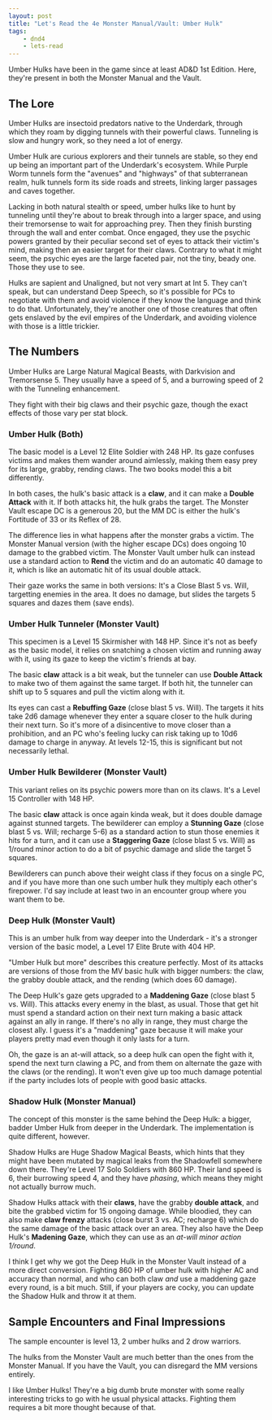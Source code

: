 ```yaml
---
layout: post
title: "Let's Read the 4e Monster Manual/Vault: Umber Hulk"
tags:
    - dnd4
    - lets-read
---
```


Umber Hulks have been in the game since at least AD&D 1st Edition. Here, they're
present in both the Monster Manual and the Vault.

## The Lore

Umber Hulks are insectoid predators native to the Underdark, through which they
roam by digging tunnels with their powerful claws. Tunneling is slow and hungry
work, so they need a lot of energy.

Umber Hulk are curious explorers and their tunnels are stable, so they end up
being an important part of the Underdark's ecosystem. While Purple Worm tunnels
form the "avenues" and "highways" of that subterranean realm, hulk tunnels form
its side roads and streets, linking larger passages and caves together.

Lacking in both natural stealth or speed, umber hulks like to hunt by tunneling
until they're about to break through into a larger space, and using their
tremorsense to wait for approaching prey. Then they finish bursting through the
wall and enter combat. Once engaged, they use the psychic powers granted by
their peculiar second set of eyes to attack their victim's mind, making then an
easier target for their claws. Contrary to what it might seem, the psychic eyes
are the large faceted pair, not the tiny, beady one. Those they use to see.

Hulks are sapient and Unaligned, but not very smart at Int 5. They can't speak,
but can understand Deep Speech, so it's possible for PCs to negotiate with them
and avoid violence if they know the language and think to do
that. Unfortunately, they're another one of those creatures that often gets
enslaved by the evil empires of the Underdark, and avoiding violence with those
is a little trickier.

## The Numbers

Umber Hulks are Large Natural Magical Beasts, with Darkvision and
Tremorsense 5. They usually have a speed of 5, and a burrowing speed of 2 with
the Tunneling enhancement.

They fight with their big claws and their psychic gaze, though the exact effects
of those vary per stat block.

### Umber Hulk (Both)

The basic model is a Level 12 Elite Soldier with 248 HP. Its gaze confuses
victims and makes them wander around aimlessly, making them easy prey for its
large, grabby, rending claws. The two books model this a bit differently.

In both cases, the hulk's basic attack is a **claw**, and it can make a **Double
Attack** with it. If both attacks hit, the hulk grabs the target. The Monster
Vault escape DC is a generous 20, but the MM DC is either the hulk's Fortitude
of 33 or its Reflex of 28.

The difference lies in what happens after the monster grabs a victim. The
Monster Manual version (with the higher escape DCs) does ongoing 10 damage to
the grabbed victim. The Monster Vault umber hulk can instead use a standard
action to **Rend** the victim and do an automatic 40 damage to it, which is like
an automatic hit of its usual double attack.

Their gaze works the same in both versions: It's a Close Blast 5 vs. Will,
targetting enemies in the area. It does no damage, but slides the targets 5
squares and dazes them (save ends).

### Umber Hulk Tunneler (Monster Vault)

This specimen is a Level 15 Skirmisher with 148 HP. Since it's not as beefy as
the basic model, it relies on snatching a chosen victim and running away with
it, using its gaze to keep the victim's friends at bay.

The basic **claw** attack is a bit weak, but the tunneler can use **Double
Attack** to make two of them against the same target. If both hit, the tunneler
can shift up to 5 squares and pull the victim along with it.

Its eyes can cast a **Rebuffing Gaze** (close blast 5 vs. Will). The targets it
hits take 2d6 damage whenever they enter a square closer to the hulk during
their next turn. So it's more of a disincentive to move closer than a
prohibition, and an PC who's feeling lucky can risk taking up to 10d6 damage
to charge in anyway. At levels 12-15, this is significant but not necessarily
lethal.

### Umber Hulk Bewilderer (Monster Vault)

This variant relies on its psychic powers more than on its claws. It's a Level
15 Controller with 148 HP.

The basic **claw** attack is once again kinda weak, but it does double damage
against stunned targets. The bewilderer can employ a **Stunning Gaze** (close
blast 5 vs. Will; recharge 5-6) as a standard action to stun those enemies it hits for a turn,
and it can use a **Staggering Gaze** (close blast 5 vs. Will) as 1/round minor
action to do a bit of psychic damage and slide the target 5 squares.

Bewilderers can punch above their weight class if they focus on a single PC, and
if you have more than one such umber hulk they multiply each other's
firepower. I'd say include at least two in an encounter group where you want
them to be.

### Deep Hulk (Monster Vault)

This is an umber hulk from way deeper into the Underdark - it's a stronger
version of the basic model, a Level 17 Elite Brute with 404 HP.

"Umber Hulk but more" describes this creature perfectly. Most of its attacks are
versions of those from the MV basic hulk with bigger numbers: the claw, the
grabby double attack, and the rending (which does 60 damage).

The Deep Hulk's gaze gets upgraded to a **Maddening Gaze** (close blast 5
vs. Will). This attacks every enemy in the blast, as usual. Those that get hit
must spend a standard action on their next turn making a basic attack against an
ally in range. If there's no ally in range, they must charge the closest ally. I
guess it's a "maddening" gaze because it will make your players pretty mad even
though it only lasts for a turn.

Oh, the gaze is an at-will attack, so a deep hulk can open the fight with it,
spend the next turn clawing a PC, and from them on alternate the gaze with the
claws (or the rending). It won't even give up too much damage potential if the
party includes lots of people with good basic attacks.

### Shadow Hulk (Monster Manual)

The concept of this monster is the same behind the Deep Hulk: a bigger, badder
Umber Hulk from deeper in the Underdark. The implementation is quite different,
however.

Shadow Hulks are Huge Shadow Magical Beasts, which hints that they might have
been mutated by magical leaks from the Shadowfell somewhere down there. They're
Level 17 Solo Soldiers with 860 HP. Their land speed is 6, their burrowing speed
4, and they have _phasing_, which means they might not actually burrow much.

Shadow Hulks attack with their **claws**, have the grabby **double attack**, and
bite the grabbed victim for 15 ongoing damage. While bloodied, they can also
make **claw frenzy** attacks (close burst 3 vs. AC; recharge 6) which do the
same damage of the basic attack over an area. They also have the Deep Hulk's
**Madening Gaze**, which they can use as an _at-will minor action 1/round_.

I think I get why we got the Deep Hulk in the Monster Vault instead of a more
direct conversion. Fighting 860 HP of umber hulk with higher AC and accuracy
than normal, and who can both claw _and_ use a maddening gaze every round, is a
bit much. Still, if your players are cocky, you can update the Shadow Hulk and
throw it at them.

## Sample Encounters and Final Impressions

The sample encounter is level 13, 2 umber hulks and 2 drow warriors.

The hulks from the Monster Vault are much better than the ones from the Monster
Manual. If you have the Vault, you can disregard the MM versions entirely.

I like Umber Hulks! They're a big dumb brute monster with some really
interesting tricks to go with he usual physical attacks. Fighting them requires
a bit more thought because of that.
